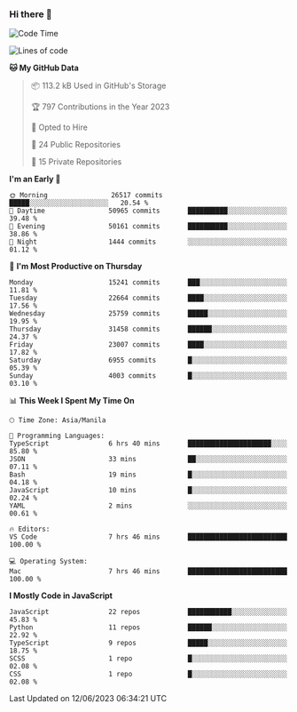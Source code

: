 ### Hi there 👋

<!--START_SECTION:waka-->
![Code Time](http://img.shields.io/badge/Code%20Time-311%20hrs%2050%20mins-blue)

![Lines of code](https://img.shields.io/badge/From%20Hello%20World%20I%27ve%20Written-57.6%20million%20lines%20of%20code-blue)

**🐱 My GitHub Data** 

> 📦 113.2 kB Used in GitHub's Storage 
 > 
> 🏆 797 Contributions in the Year 2023
 > 
> 💼 Opted to Hire
 > 
> 📜 24 Public Repositories 
 > 
> 🔑 15 Private Repositories 
 > 
**I'm an Early 🐤** 

```text
🌞 Morning                26517 commits       █████░░░░░░░░░░░░░░░░░░░░   20.54 % 
🌆 Daytime                50965 commits       ██████████░░░░░░░░░░░░░░░   39.48 % 
🌃 Evening                50161 commits       ██████████░░░░░░░░░░░░░░░   38.86 % 
🌙 Night                  1444 commits        ░░░░░░░░░░░░░░░░░░░░░░░░░   01.12 % 
```
📅 **I'm Most Productive on Thursday** 

```text
Monday                   15241 commits       ███░░░░░░░░░░░░░░░░░░░░░░   11.81 % 
Tuesday                  22664 commits       ████░░░░░░░░░░░░░░░░░░░░░   17.56 % 
Wednesday                25759 commits       █████░░░░░░░░░░░░░░░░░░░░   19.95 % 
Thursday                 31458 commits       ██████░░░░░░░░░░░░░░░░░░░   24.37 % 
Friday                   23007 commits       ████░░░░░░░░░░░░░░░░░░░░░   17.82 % 
Saturday                 6955 commits        █░░░░░░░░░░░░░░░░░░░░░░░░   05.39 % 
Sunday                   4003 commits        █░░░░░░░░░░░░░░░░░░░░░░░░   03.10 % 
```


📊 **This Week I Spent My Time On** 

```text
🕑︎ Time Zone: Asia/Manila

💬 Programming Languages: 
TypeScript               6 hrs 40 mins       █████████████████████░░░░   85.80 % 
JSON                     33 mins             ██░░░░░░░░░░░░░░░░░░░░░░░   07.11 % 
Bash                     19 mins             █░░░░░░░░░░░░░░░░░░░░░░░░   04.18 % 
JavaScript               10 mins             █░░░░░░░░░░░░░░░░░░░░░░░░   02.24 % 
YAML                     2 mins              ░░░░░░░░░░░░░░░░░░░░░░░░░   00.61 % 

🔥 Editors: 
VS Code                  7 hrs 46 mins       █████████████████████████   100.00 % 

💻 Operating System: 
Mac                      7 hrs 46 mins       █████████████████████████   100.00 % 
```

**I Mostly Code in JavaScript** 

```text
JavaScript               22 repos            ███████████░░░░░░░░░░░░░░   45.83 % 
Python                   11 repos            ██████░░░░░░░░░░░░░░░░░░░   22.92 % 
TypeScript               9 repos             █████░░░░░░░░░░░░░░░░░░░░   18.75 % 
SCSS                     1 repo              █░░░░░░░░░░░░░░░░░░░░░░░░   02.08 % 
CSS                      1 repo              █░░░░░░░░░░░░░░░░░░░░░░░░   02.08 % 
```




 Last Updated on 12/06/2023 06:34:21 UTC
<!--END_SECTION:waka-->
